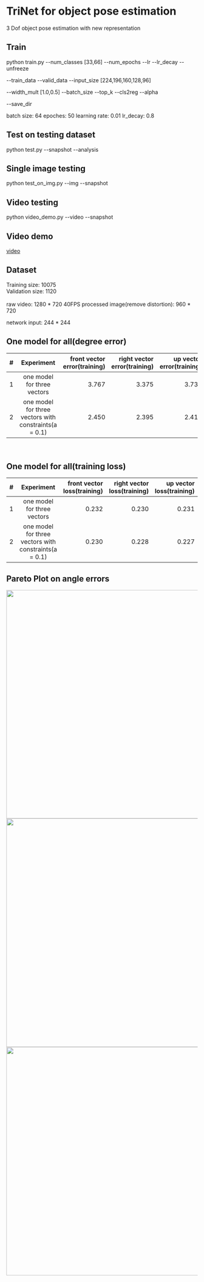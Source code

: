 # TriNet for object pose estimation
3 Dof object pose estimation with new representation

## Train

python train.py  --num_classes [33,66] --num_epochs --lr --lr_decay --unfreeze 

--train_data --valid_data --input_size [224,196,160,128,96] 

--width_mult [1.0,0.5] --batch_size --top_k --cls2reg --alpha

--save_dir

batch size: 64
epoches: 50
learning rate: 0.01
lr_decay: 0.8

## Test on testing dataset

python test.py --snapshot --analysis

## Single image testing

python test_on_img.py --img --snapshot

## Video testing

python video_demo.py --video --snapshot

## Video demo
[video](https://www.youtube.com/watch?v=kYeEM_WB_DI)

## Dataset
Training size: 10075 <br>
Validation size: 1120 <br>
<br>
raw video: 1280 * 720    40FPS
processed image(remove distortion): 960 * 720

network input: 244 * 244

## One model for all(degree error)
|#|Experiment|front vector error(training)|right vector error(training)|up vector error(training)|validation error(total)|
| :--- | :----: | ----: |----: |----: |----: |
|1|one model for three vectors|3.767|3.375|3.732|11.195|
|2|one model for three vectors with constraints(a = 0.1)|2.450|2.395|2.415|8.327|

<br>

## One model for all(training loss)
|#|Experiment|front vector loss(training)|right vector loss(training)|up vector loss(training)|
| :--- | :----: | ----: |----: |----: |
|1|one model for three vectors|0.232|0.230|0.231|
|2|one model for three vectors with constraints(a = 0.1)|0.230|0.228|0.227|

## Pareto Plot on angle errors
<img src="https://github.com/chuzcjoe/TriNet/raw/master/imgs/front_error.png" width="600">
<img src="https://github.com/chuzcjoe/TriNet/raw/master/imgs/right_error.png" width="600">
<img src="https://github.com/chuzcjoe/TriNet/raw/master/imgs/up_error.png" width="600">



